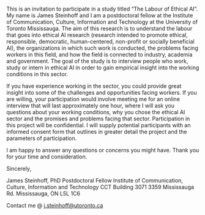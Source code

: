 This is an invitation to participate in a study titled “The Labour of Ethical AI”. My name is James Steinhoff and I am a postdoctoral fellow at the Institute of Communication, Culture, Information and Technology at the University of Toronto Mississauga. The aim of this research is to understand the labour that goes into ethical AI research (research intended to promote ethical, responsible, democratic, human-centered, non-profit or socially beneficial AI), the organizations in which such work is conducted, the problems facing workers in this field, and how the field is connected to industry, academia and government. The goal of the study is to interview people who work, study or intern in ethical AI in order to gain empirical insight into the working conditions in this sector. 

If you have experience working in the sector, you could provide great insight into some of the challenges and opportunities facing workers. If you are willing, your participation would involve meeting me for an online interview that will last approximately one hour, where I will ask you questions about your working conditions, why you chose the ethical AI sector and the promises and problems facing that sector. Participation in this project will be confidential. I will supply potential participants with an informed consent form that outlines in greater detail the project and the parameters of participation.
 
I am happy to answer any questions or concerns you might have.
Thank you for your time and consideration.

Sincerely,

James Steinhoff, PhD
Postdoctoral Fellow
Institute of Communication, Culture, Information and Technology
CCT Building 3071
3359 Mississauga Rd.
Mississauga, ON
L5L 1C6

Contact me @ j.steinhoff@utoronto.ca
